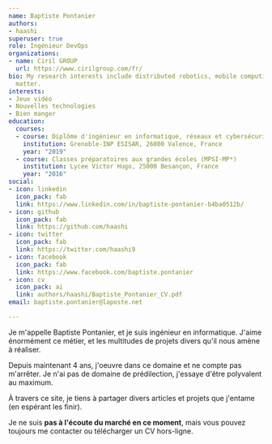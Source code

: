 ```yaml
---
name: Baptiste Pontanier
authors:
- haashi
superuser: true
role: Ingénieur DevOps
organizations:
- name: Ciril GROUP
  url: https://www.cirilgroup.com/fr/
bio: My research interests include distributed robotics, mobile computing and programmable
  matter.
interests:
- Jeux vidéo
- Nouvelles technologies
- Bien manger
education:
  courses:
  - course: Diplôme d'ingénieur en informatique, réseaux et cybersécurité
    institution: Grenoble-INP ESISAR, 26000 Valence, France
    year: "2019"
  - course: Classes préparatoires aux grandes écoles (MPSI-MP*)
    institution: Lycee Victor Hugo, 25000 Besançon, France
    year: "2016"
social:
- icon: linkedin
  icon_pack: fab
  link: https://www.linkedin.com/in/baptiste-pontanier-b4ba0512b/
- icon: github
  icon_pack: fab
  link: https://github.com/haashi
- icon: twitter
  icon_pack: fab
  link: https://twitter.com/haashi9
- icon: facebook
  icon_pack: fab
  link: https://www.facebook.com/baptiste.pontanier
- icon: cv
  icon_pack: ai
  link: authors/haashi/Baptiste_Pontanier_CV.pdf
email: baptiste.pontanier@laposte.net

---
```

Je m'appelle Baptiste Pontanier, et je suis ingénieur en informatique. J'aime énormément ce métier, et les multitudes de projets divers qu'il nous amène à réaliser.

Depuis maintenant 4 ans, j'oeuvre dans ce domaine et ne compte pas m'arrêter. Je n'ai pas de domaine de prédilection, j'essaye d'être polyvalent au maximum.

À travers ce site, je tiens à partager divers articles et projets que j'entame (en espérant les finir).

Je ne suis <b>pas à l'écoute du marché en ce moment</b>, mais vous pouvez toujours me contacter ou télécharger un CV hors-ligne.